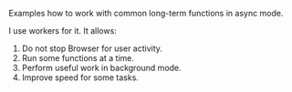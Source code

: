 Examples how to work with common long-term functions in async mode.

I use workers for it. It allows:

1. Do not stop Browser for user activity.
2. Run some functions at a time.
3. Perform useful work in background mode.
4. Improve speed for some tasks.
